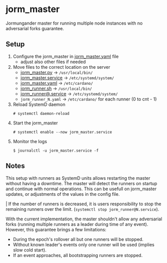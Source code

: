 # jorm_master
Jormungander master for running multiple node instances with no adversarial forks guarantee.

## Setup

1. Configure the jorm_master in [jorm_master.yaml](jorm_master.yaml) file
   - adjust also other files if needed
2. Move files to the correct location on the server
   - [jorm_master.py](jorm_master.py) -> `/usr/local/bin/`
   - [jorm_master.service](jorm_master.service) -> `/etc/systemd/system/`
   - [jorm_master.yaml](jorm_master.yaml) -> `/etc/cardano/`
   - [jorm_runner.sh](jorm_runner.sh) -> `/usr/local/bin/`
   - [jorm_runner@.service](jorm_runner@.service) -> `/etc/systemd/system/`
   - `jorm_runner_N.yaml` -> `/etc/cardano/` for each runner (0 to cnt - 1)
3. Reload SystemD daemon
   ```
   # systemctl daemon-reload
   ```
4. Start the jorm_master
   ```
   # systemctl enable --now jorm_master.service
   ```
5. Monitor the logs
   ```
   $ journalctl -u jorm_master.service -f
   ```

## Notes

This setup with runners as SystemD units allows restarting the master without having a downtime. The master will detect the runners on startup and continue with normal operations. This can be usefull on jorm_master updates, or adjustments of the values in the config file.

| If the number of runners is decreased, it is users responsibility to stop the remaining runners over the limit. (`systemctl stop jorm_runner@N.service`).

With the current implementation, the master shouldn't allow any adversarial forks (running multiple runners as a leader during time of any event). However, this guarantee brings a few limitations:
 - During the epoch's rollover all but one runners will be stopped.
 - Without known leader's events only one runner will be used (implies slow cold start).
 - If an event approaches, all bootstrapping runners are stopped.
